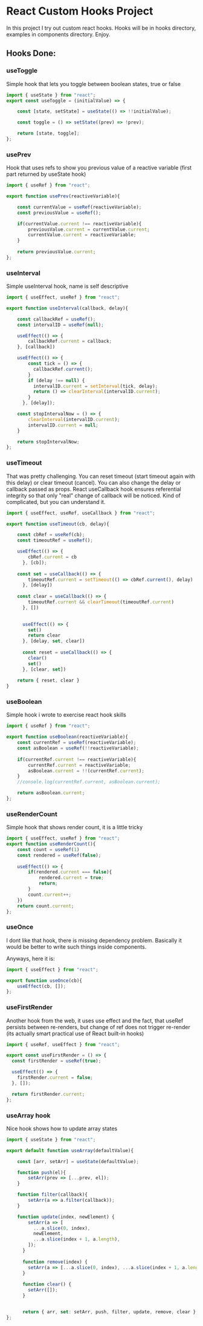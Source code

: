 # React Custom Hooks Project

In this project I try out custom react hooks. Hooks will be in hooks directory, examples in components directory. Enjoy.

## Hooks Done:

### useToggle
Simple hook that lets you toggle between boolean states, true or false
```js
import { useState } from "react";
export const useToggle = (initialValue) => {

    const [state, setState] = useState(() => !!initialValue);

    const toggle = () => setState((prev) => !prev);

    return [state, toggle];
};
```
### usePrev
Hook that uses refs to show you previous value of a reactive variable (first part returned by useState hook)
```js
import { useRef } from "react";

export function usePrev(reactiveVariable){

    const currentValue = useRef(reactiveVariable);
    const previousValue = useRef();

    if(currentValue.current !== reactiveVariable){
        previousValue.current = currentValue.current;
        currentValue.current = reactiveVariable;
    }
    
    return previousValue.current;
};
```

### useInterval
Simple useInterval hook, name is self descriptive
```js
import { useEffect, useRef } from "react";

export function useInterval(callback, delay){

    const callbackRef = useRef();
    const intervalID = useRef(null);

    useEffect(() => {
        callbackRef.current = callback;
    }, [callback])

    useEffect(() => {
        const tick = () => {
          callbackRef.current();
        }
        if (delay !== null) {
          intervalID.current = setInterval(tick, delay);
          return () => clearInterval(intervalID.current);
        }
      }, [delay]);

    const stopIntervalNow = () => {
        clearInterval(intervalID.current);
        intervalID.current = null;
    }

    return stopIntervalNow;
};
```

### useTimeout

That was pretty challenging. You can reset timeout (start timeout again with this delay) or clear timeout (cancel).
You can also change the delay or callback passed as props.
React useCallback hook ensures referential integrity so that only "real" change of callback will be noticed.
Kind of complicated, but you can understand it.

```js
import { useEffect, useRef, useCallback } from "react";

export function useTimeout(cb, delay){

    const cbRef = useRef(cb);
    const timeoutRef = useRef();

    useEffect(() => {
        cbRef.current = cb
      }, [cb]);
    
    const set = useCallback(() => {
        timeoutRef.current = setTimeout(() => cbRef.current(), delay)
      }, [delay])
    
    const clear = useCallback(() => {
        timeoutRef.current && clearTimeout(timeoutRef.current)
      }, [])
    

      useEffect(() => {
        set()
        return clear
      }, [delay, set, clear])
    
      const reset = useCallback(() => {
        clear()
        set()
      }, [clear, set])
    
    return { reset, clear }
}
```

### useBoolean

Simple hook i wrote to exercise react hook skills
```js
import { useRef } from "react";

export function useBoolean(reactiveVariable){
    const currentRef = useRef(reactiveVariable);
    const asBoolean = useRef(!!reactiveVariable);
    
    if(currentRef.current !== reactiveVariable){
        currentRef.current = reactiveVariable;
        asBoolean.current = !!(currentRef.current);
    }
    //console.log(currentRef.current, asBoolean.current);

    return asBoolean.current;
};
```

### useRenderCount
Simple hook that shows render count, it is a little tricky
```js
import { useEffect, useRef } from "react";
export function useRenderCount(){
    const count = useRef(1)
    const rendered = useRef(false);
    
    useEffect(() => {
        if(rendered.current === false){
            rendered.current = true;
            return;
        }
        count.current++;
    })
    return count.current;
};
```

### useOnce
I dont like that hook, there is missing dependency problem. Basically it would be better to write such things inside components.

Anyways, here it is:
```js
import { useEffect } from "react";

export function useOnce(cb){
    useEffect(cb, []);
};
```

### useFirstRender
Another hook from the web, it uses use effect and the fact, that useRef persists between re-renders, but change of ref does not trigger re-render (its actually smart practical use of React built-in hooks)
```js
import { useRef, useEffect } from "react";

export const useFirstRender = () => {
  const firstRender = useRef(true);

  useEffect(() => {
    firstRender.current = false;
  }, []);

  return firstRender.current;
};
```

### useArray hook
Nice hook shows how to update array states
```js
import { useState } from "react";

export default function useArray(defaultValue){

    const [arr, setArr] = useState(defaultValue);

    function push(el){
        setArr(prev => [...prev, el]);
    }

    function filter(callback){
        setArr(a => a.filter(callback));
    }

    function update(index, newElement) {
        setArr(a => [
          ...a.slice(0, index),
          newElement,
          ...a.slice(index + 1, a.length),
        ]);
      }
    
      function remove(index) {
        setArr(a => [...a.slice(0, index), ...a.slice(index + 1, a.length)]);
      }
    
      function clear() {
        setArr([]);
      }


      return { arr, set: setArr, push, filter, update, remove, clear };
};
```